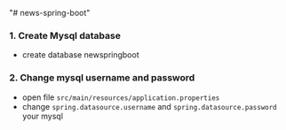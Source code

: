 "# news-spring-boot"

### 1. Create Mysql database
- create database newspringboot

### 2. Change mysql username and password
- open file ```src/main/resources/application.properties```
- change `spring.datasource.username` and `spring.datasource.password` your mysql
